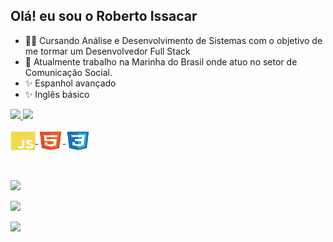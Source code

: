 ## Olá! eu sou o Roberto Issacar

- 👨‍🎓 Cursando Análise e Desenvolvimento de Sistemas com o objetivo de me tormar um Desenvolvedor Full Stack
- 🔭 Atualmente trabalho na Marinha do Brasil onde atuo no setor de Comunicação Social.
- ✨ Espanhol avançado
- ✨ Inglês básico



<div align="left">
  <a href="https://github.com/robertoissacar">
  <img height="140em" src="https://github-readme-stats.vercel.app/api?username=robertoissacar&show_icons=true&theme=dark&include_all_commits=true&count_private=true"/>
  <img height="140em" src="https://github-readme-stats.vercel.app/api/top-langs/?username=robertoissacar&layout=compact&langs_count=7&theme=dark"/>
</div>

<div style="display: inline_block"><br>
  <img align="center" alt="Rafa-Js" height="30" width="40" src="https://raw.githubusercontent.com/devicons/devicon/master/icons/javascript/javascript-plain.svg">
  <img align="center" alt="Rafa-HTML" height="30" width="40" src="https://raw.githubusercontent.com/devicons/devicon/master/icons/html5/html5-original.svg">
  <img align="center" alt="Rafa-CSS" height="30" width="40" src="https://raw.githubusercontent.com/devicons/devicon/master/icons/css3/css3-original.svg">
</div>
  
  <br>
  <br>
  

  <a href="https://instagram.com/robertoissacar" target="_blank"><img src="https://img.shields.io/badge/-Instagram-%23E4405F?style=for-the-badge&logo=instagram&logoColor=white" target="_blank">
  </a>
  
 <a href = "mailto:robertoissacar57@gmail.com"><img src="https://img.shields.io/badge/-Gmail-%23333?style=for-the-badge&logo=gmail&logoColor=white" target="_blank">
  </a>
  
  <a href="https://www.linkedin.com/in/roberto-issacar-45875016a" target="_blank"><img src="https://img.shields.io/badge/-LinkedIn-%230077B5?style=for-the-badge&logo=linkedin&logoColor=white" target="_blank">
  </a> 


